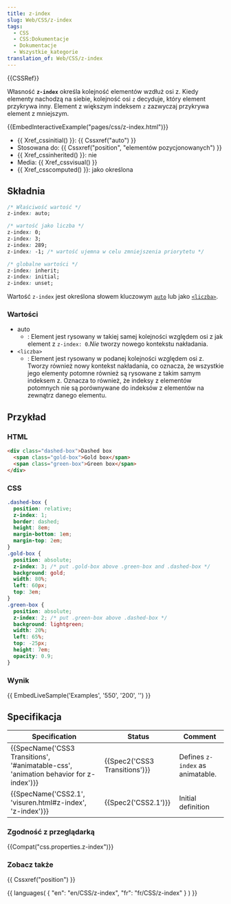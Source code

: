 ```yaml
---
title: z-index
slug: Web/CSS/z-index
tags:
  - CSS
  - CSS:Dokumentacje
  - Dokumentacje
  - Wszystkie_kategorie
translation_of: Web/CSS/z-index
---
```

{{CSSRef}}

Własność **`z-index`** określa kolejność elementów wzdłuż osi z. Kiedy elementy nachodzą na siebie, kolejność osi `z` decyduje, który element przykrywa inny. Element z większym indeksem `z` zazwyczaj przykrywa element z mniejszym.

{{EmbedInteractiveExample("pages/css/z-index.html")}}

- {{ Xref_cssinitial() }}: {{ Cssxref("auto") }}
- Stosowana do: {{ Cssxref("position", "elementów pozycjonowanych") }}
- {{ Xref_cssinherited() }}: nie
- Media: {{ Xref_cssvisual() }}
- {{ Xref_csscomputed() }}: jako określona

## Składnia

```css
/* Właściwość wartość */
z-index: auto;

/* wartość jako liczba */
z-index: 0;
z-index: 3;
z-index: 289;
z-index: -1; /* wartość ujemna w celu zmniejszenia priorytetu */

/* globalne wartości */
z-index: inherit;
z-index: initial;
z-index: unset;
```

Wartość `z-index` jest określona słowem kluczowym [`auto`](#auto) lub jako [`<liczba>`](#<liczba>).

### Wartości

- auto
  - : Element jest rysowany w takiej samej kolejności względem osi z jak element z `z-index: 0`._Nie_ tworzy nowego kontekstu nakładania.
- `<liczba>`
  - : Element jest rysowany w podanej kolejności względem osi z. Tworzy również nowy kontekst nakładania, co oznacza, że wszystkie jego elementy potomne również są rysowane z takim samym indeksem z. Oznacza to również, że indeksy z elementów potomnych nie są porównywane do indeksów z elementów na zewnątrz danego elementu.

## Przykład

### HTML

```html
<div class="dashed-box">Dashed box
  <span class="gold-box">Gold box</span>
  <span class="green-box">Green box</span>
</div>
```

### CSS

```css
.dashed-box {
  position: relative;
  z-index: 1;
  border: dashed;
  height: 8em;
  margin-bottom: 1em;
  margin-top: 2em;
}
.gold-box {
  position: absolute;
  z-index: 3; /* put .gold-box above .green-box and .dashed-box */
  background: gold;
  width: 80%;
  left: 60px;
  top: 3em;
}
.green-box {
  position: absolute;
  z-index: 2; /* put .green-box above .dashed-box */
  background: lightgreen;
  width: 20%;
  left: 65%;
  top: -25px;
  height: 7em;
  opacity: 0.9;
}
```

### Wynik

{{ EmbedLiveSample('Examples', '550', '200', '') }}

## Specifikacja

| Specification                                                                                                    | Status                                   | Comment                          |
| ---------------------------------------------------------------------------------------------------------------- | ---------------------------------------- | -------------------------------- |
| {{SpecName('CSS3 Transitions', '#animatable-css', 'animation behavior for z-index')}} | {{Spec2('CSS3 Transitions')}} | Defines `z-index` as animatable. |
| {{SpecName('CSS2.1', 'visuren.html#z-index', 'z-index')}}                                     | {{Spec2('CSS2.1')}}                 | Initial definition               |

### Zgodność z przeglądarką

{{Compat("css.properties.z-index")}}

### Zobacz także

{{ Cssxref("position") }}

{{ languages( { "en": "en/CSS/z-index", "fr": "fr/CSS/z-index" } ) }}

